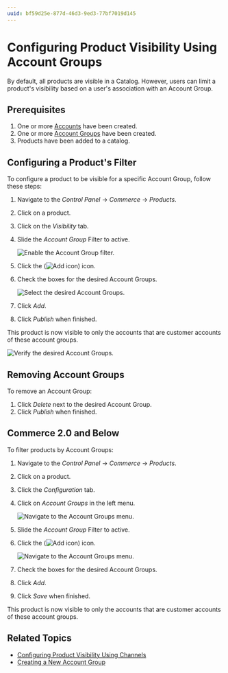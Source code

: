 ```yaml
---
uuid: bf59d25e-877d-46d3-9ed3-77bf7019d145
---
```

# Configuring Product Visibility Using Account Groups

By default, all products are visible in a Catalog. However, users can limit a product's visibility based on a user's association with an Account Group.

## Prerequisites

1. One or more [Accounts](../../../users-and-accounts/account-management.md) have been created.
1. One or more [Account Groups](../../../users-and-accounts/account-management/creating-a-new-account-group.md) have been created.
1. Products have been added to a catalog.

## Configuring a Product's Filter

To configure a product to be visible for a specific Account Group, follow these steps:

1. Navigate to the _Control Panel_ → _Commerce_ → _Products_.
1. Click on a product.
1. Click on the _Visibility_ tab.
1. Slide the _Account Group_ Filter to active.

    ![Enable the Account Group filter.](./configuring-product-visibility-using-account-groups/images/01.png)

1. Click the (![Add icon](../../../images/icon-add.png)) icon.
1. Check the boxes for the desired Account Groups.

    ![Select the desired Account Groups.](./configuring-product-visibility-using-account-groups/images/02.png)

1. Click _Add_.
1. Click _Publish_ when finished.

This product is now visible to only the accounts that are customer accounts of these account groups.

![Verify the desired Account Groups.](./configuring-product-visibility-using-account-groups/images/03.png)

## Removing Account Groups

To remove an Account Group:

1. Click _Delete_ next to the desired Account Group.
1. Click _Publish_ when finished.

## Commerce 2.0 and Below

To filter products by Account Groups:

1. Navigate to the _Control Panel_ → _Commerce_ → _Products_.
1. Click on a product.
1. Click the _Configuration_ tab.
1. Click on _Account Groups_ in the left menu.

    ![Navigate to the Account Groups menu.](./configuring-product-visibility-using-account-groups/images/04.png)

1. Slide the _Account Group_ Filter to active.
1. Click the (![Add icon](../../../images/icon-add.png)) icon.

    ![Navigate to the Account Groups menu.](./configuring-product-visibility-using-account-groups/images/05.png)

1. Check the boxes for the desired Account Groups.
1. Click _Add_.
1. Click _Save_ when finished.

This product is now visible to only the accounts that are customer accounts of these account groups.

## Related Topics

* [Configuring Product Visibility Using Channels](../../../store-management/channels/configuring-product-visibility-using-channels.md)
* [Creating a New Account Group](../../../users-and-accounts/account-management/creating-a-new-account-group.md)
